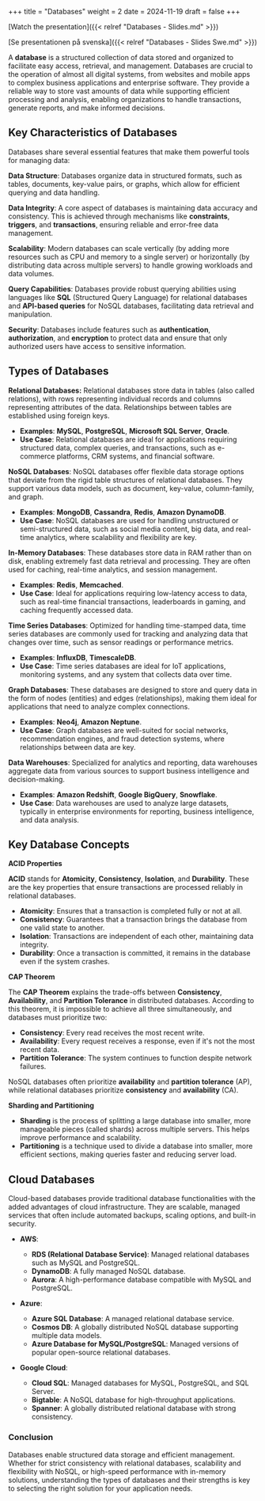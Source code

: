 +++
title = "Databases"
weight = 2
date = 2024-11-19
draft = false
+++

[Watch the presentation]({{< relref "Databases - Slides.md" >}})

[Se presentationen på svenska]({{< relref "Databases - Slides Swe.md" >}})

<!-- # Databases -->

A **database** is a structured collection of data stored and organized to facilitate easy access, retrieval, and management. Databases are crucial to the operation of almost all digital systems, from websites and mobile apps to complex business applications and enterprise software. They provide a reliable way to store vast amounts of data while supporting efficient processing and analysis, enabling organizations to handle transactions, generate reports, and make informed decisions.

## Key Characteristics of Databases

Databases share several essential features that make them powerful tools for managing data:

**Data Structure**: Databases organize data in structured formats, such as tables, documents, key-value pairs, or graphs, which allow for efficient querying and data handling.

**Data Integrity**: A core aspect of databases is maintaining data accuracy and consistency. This is achieved through mechanisms like **constraints**, **triggers**, and **transactions**, ensuring reliable and error-free data management.

**Scalability**: Modern databases can scale vertically (by adding more resources such as CPU and memory to a single server) or horizontally (by distributing data across multiple servers) to handle growing workloads and data volumes.

**Query Capabilities**: Databases provide robust querying abilities using languages like **SQL** (Structured Query Language) for relational databases and **API-based queries** for NoSQL databases, facilitating data retrieval and manipulation.

**Security**: Databases include features such as **authentication**, **authorization**, and **encryption** to protect data and ensure that only authorized users have access to sensitive information.

## Types of Databases

**Relational Databases:** Relational databases store data in tables (also called relations), with rows representing individual records and columns representing attributes of the data. Relationships between tables are established using foreign keys.
- **Examples**: **MySQL**, **PostgreSQL**, **Microsoft SQL Server**, **Oracle**.
- **Use Case**: Relational databases are ideal for applications requiring structured data, complex queries, and transactions, such as e-commerce platforms, CRM systems, and financial software.

**NoSQL Databases**: NoSQL databases offer flexible data storage options that deviate from the rigid table structures of relational databases. They support various data models, such as document, key-value, column-family, and graph.
- **Examples**: **MongoDB**, **Cassandra**, **Redis**, **Amazon DynamoDB**.
- **Use Case**: NoSQL databases are used for handling unstructured or semi-structured data, such as social media content, big data, and real-time analytics, where scalability and flexibility are key.

**In-Memory Databases**: These databases store data in RAM rather than on disk, enabling extremely fast data retrieval and processing. They are often used for caching, real-time analytics, and session management.
- **Examples**: **Redis**, **Memcached**.
- **Use Case**: Ideal for applications requiring low-latency access to data, such as real-time financial transactions, leaderboards in gaming, and caching frequently accessed data.

**Time Series Databases**: Optimized for handling time-stamped data, time series databases are commonly used for tracking and analyzing data that changes over time, such as sensor readings or performance metrics.
- **Examples**: **InfluxDB**, **TimescaleDB**.
- **Use Case**: Time series databases are ideal for IoT applications, monitoring systems, and any system that collects data over time.

**Graph Databases**: These databases are designed to store and query data in the form of nodes (entities) and edges (relationships), making them ideal for applications that need to analyze complex connections.
- **Examples**: **Neo4j**, **Amazon Neptune**.
- **Use Case**: Graph databases are well-suited for social networks, recommendation engines, and fraud detection systems, where relationships between data are key.

**Data Warehouses**: Specialized for analytics and reporting, data warehouses aggregate data from various sources to support business intelligence and decision-making.
- **Examples**: **Amazon Redshift**, **Google BigQuery**, **Snowflake**.
- **Use Case**: Data warehouses are used to analyze large datasets, typically in enterprise environments for reporting, business intelligence, and data analysis.

## Key Database Concepts

**ACID Properties**

**ACID** stands for **Atomicity**, **Consistency**, **Isolation**, and **Durability**. These are the key properties that ensure transactions are processed reliably in relational databases.

 - **Atomicity**: Ensures that a transaction is completed fully or not at all.
 - **Consistency**: Guarantees that a transaction brings the database from one valid state to another.
 - **Isolation**: Transactions are independent of each other, maintaining data integrity.
 - **Durability**: Once a transaction is committed, it remains in the database even if the system crashes.

**CAP Theorem**

The **CAP Theorem** explains the trade-offs between **Consistency**, **Availability**, and **Partition Tolerance** in distributed databases. According to this theorem, it is impossible to achieve all three simultaneously, and databases must prioritize two:

 - **Consistency**: Every read receives the most recent write.
 - **Availability**: Every request receives a response, even if it's not the most recent data.
 - **Partition Tolerance**: The system continues to function despite network failures.
   
 NoSQL databases often prioritize **availability** and **partition tolerance** (AP), while relational databases prioritize **consistency** and **availability** (CA).

**Sharding and Partitioning**

- **Sharding** is the process of splitting a large database into smaller, more manageable pieces (called shards) across multiple servers. This helps improve performance and scalability.
- **Partitioning** is a technique used to divide a database into smaller, more efficient sections, making queries faster and reducing server load.

## Cloud Databases

Cloud-based databases provide traditional database functionalities with the added advantages of cloud infrastructure. They are scalable, managed services that often include automated backups, scaling options, and built-in security.

- **AWS**:
  - **RDS (Relational Database Service)**: Managed relational databases such as MySQL and PostgreSQL.
  - **DynamoDB**: A fully managed NoSQL database.
  - **Aurora**: A high-performance database compatible with MySQL and PostgreSQL.

- **Azure**:
  - **Azure SQL Database**: A managed relational database service.
  - **Cosmos DB**: A globally distributed NoSQL database supporting multiple data models.
  - **Azure Database for MySQL/PostgreSQL**: Managed versions of popular open-source relational databases.

- **Google Cloud**:
  - **Cloud SQL**: Managed databases for MySQL, PostgreSQL, and SQL Server.
  - **Bigtable**: A NoSQL database for high-throughput applications.
  - **Spanner**: A globally distributed relational database with strong consistency.

### Conclusion

Databases enable structured data storage and efficient management. Whether for strict consistency with relational databases, scalability and flexibility with NoSQL, or high-speed performance with in-memory solutions, understanding the types of databases and their strengths is key to selecting the right solution for your application needs.